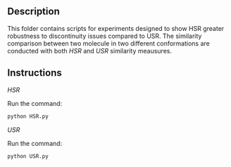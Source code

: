 ## Description

This folder contains scripts for experiments designed to show HSR greater robustness to discontinuity issues compared to USR. The similarity comparison between two molecule in two different conformations are conducted with both *HSR* and *USR* similarity meausures.

## Instructions

*HSR* 

Run the command:

```bash
python HSR.py
```

*USR* 

Run the command:

```bash
python USR.py
```

